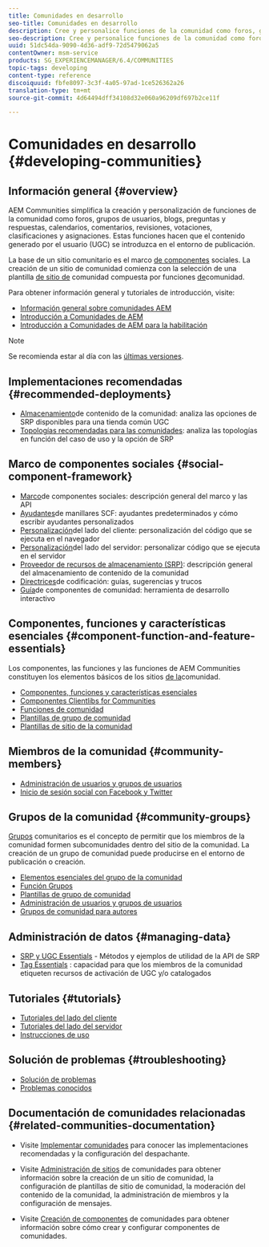 ```yaml
---
title: Comunidades en desarrollo
seo-title: Comunidades en desarrollo
description: Cree y personalice funciones de la comunidad como foros, grupos de usuarios y mucho más
seo-description: Cree y personalice funciones de la comunidad como foros, grupos de usuarios y mucho más
uuid: 51dc54da-9090-4d36-adf9-72d5479062a5
contentOwner: msm-service
products: SG_EXPERIENCEMANAGER/6.4/COMMUNITIES
topic-tags: developing
content-type: reference
discoiquuid: fbfe8097-3c3f-4a05-97ad-1ce526362a26
translation-type: tm+mt
source-git-commit: 4d64494dff34108d32e060a96209df697b2ce11f

---
```



# Comunidades en desarrollo {#developing-communities}

## Información general {#overview}

AEM Communities simplifica la creación y personalización de funciones de la comunidad como foros, grupos de usuarios, blogs, preguntas y respuestas, calendarios, comentarios, revisiones, votaciones, clasificaciones y asignaciones. Estas funciones hacen que el contenido generado por el usuario (UGC) se introduzca en el entorno de publicación.

La base de un sitio [](overview.md#communitiessites) comunitario es el marco [de componentes](scf.md) sociales. La creación de un sitio de comunidad comienza con la selección de una plantilla [de sitio de](sites-console.md) comunidad compuesta por funciones [de](functions.md)comunidad.

Para obtener información general y tutoriales de introducción, visite:

* [Información general sobre comunidades AEM](overview.md)
* [Introducción a Comunidades de AEM](getting-started.md)
* [Introducción a Comunidades de AEM para la habilitación](getting-started-enablement.md)

>[!NOTE]
>
>Se recomienda estar al día con las [últimas versiones](deploy-communities.md#latest-releases).

## Implementaciones recomendadas {#recommended-deployments}

* [Almacenamiento](working-with-srp.md)de contenido de la comunidad: analiza las opciones de SRP disponibles para una tienda común UGC
* [Topologías recomendadas para las comunidades](topologies.md): analiza las topologías en función del caso de uso y la opción de SRP

## Marco de componentes sociales {#social-component-framework}

* [Marco](scf.md)de componentes sociales: descripción general del marco y las API
* [Ayudantes](handlebars-helpers.md)de manillares SCF: ayudantes predeterminados y cómo escribir ayudantes personalizados
* [Personalización](client-customize.md)del lado del cliente: personalización del código que se ejecuta en el navegador
* [Personalización](server-customize.md)del lado del servidor: personalizar código que se ejecuta en el servidor
* [Proveedor de recursos de almacenamiento (SRP)](srp.md): descripción general del almacenamiento de contenido de la comunidad
* [Directrices](code-guide.md)de codificación: guías, sugerencias y trucos
* [Guía](components-guide.md)de componentes de comunidad: herramienta de desarrollo interactivo

## Componentes, funciones y características esenciales {#component-function-and-feature-essentials}

Los componentes, las funciones y las funciones de AEM Communities constituyen los elementos básicos de los sitios [de la](sites-console.md)comunidad.

* [Componentes, funciones y características esenciales](essentials.md)
* [Componentes Clientlibs for Communities](clientlibs.md)
* [Funciones de comunidad](functions.md)
* [Plantillas de grupo de comunidad](tools-groups.md)
* [Plantillas de sitio de la comunidad](sites.md)

## Miembros de la comunidad {#community-members}

* [Administración de usuarios y grupos de usuarios](users.md)
* [Inicio de sesión social con Facebook y Twitter](social-login.md)

## Grupos de la comunidad {#community-groups}

[Grupos](overview.md#communitygroups) comunitarios es el concepto de permitir que los miembros de la comunidad formen subcomunidades dentro del sitio de la comunidad. La creación de un grupo de comunidad puede producirse en el entorno de publicación o creación.

* [Elementos esenciales del grupo de la comunidad](essentials-groups.md)
* [Función Grupos](functions.md#groups-function)
* [Plantillas de grupo de comunidad](tools-groups.md)
* [Administración de usuarios y grupos de usuarios](users.md)
* [Grupos de comunidad para autores](creating-groups.md)

## Administración de datos {#managing-data}

* [SRP y UGC Essentials](srp-and-ugc.md) - Métodos y ejemplos de utilidad de la API de SRP
* [Tag Essentials](tag.md) : capacidad para que los miembros de la comunidad etiqueten recursos de activación de UGC y/o catalogados

## Tutoriales {#tutorials}

* [Tutoriales del lado del cliente](tutorials.md#client-side-customization)
* [Tutoriales del lado del servidor](tutorials.md#server-side-customization)
* [Instrucciones de uso](tutorials.md#how-to-instructions)

## Solución de problemas {#troubleshooting}

* [Solución de problemas](troubleshooting.md)
* [Problemas conocidos](/help/release-notes/known-issues.md)

## Documentación de comunidades relacionadas {#related-communities-documentation}

* Visite [Implementar comunidades](deploy-communities.md) para conocer las implementaciones recomendadas y la configuración del despachante.

* Visite [Administración de sitios](administer-landing.md) de comunidades para obtener información sobre la creación de un sitio de comunidad, la configuración de plantillas de sitio de comunidad, la moderación del contenido de la comunidad, la administración de miembros y la configuración de mensajes.

* Visite [Creación de componentes](author-communities.md) de comunidades para obtener información sobre cómo crear y configurar componentes de comunidades.

